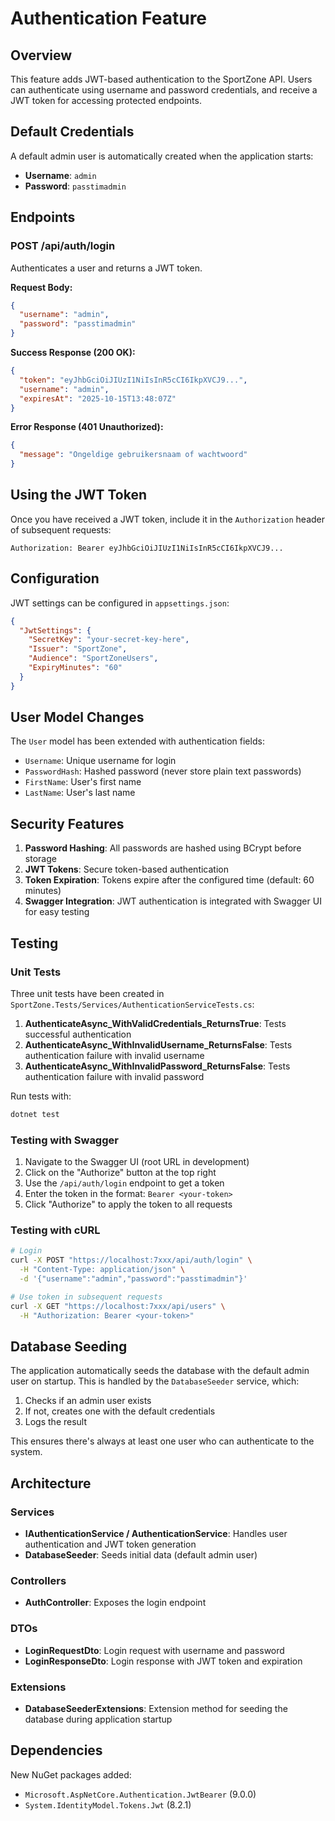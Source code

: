 # Authentication Feature

## Overview

This feature adds JWT-based authentication to the SportZone API. Users can authenticate using username and password credentials, and receive a JWT token for accessing protected endpoints.

## Default Credentials

A default admin user is automatically created when the application starts:

- **Username**: `admin`
- **Password**: `passtimadmin`

## Endpoints

### POST /api/auth/login

Authenticates a user and returns a JWT token.

**Request Body:**
```json
{
  "username": "admin",
  "password": "passtimadmin"
}
```

**Success Response (200 OK):**
```json
{
  "token": "eyJhbGciOiJIUzI1NiIsInR5cCI6IkpXVCJ9...",
  "username": "admin",
  "expiresAt": "2025-10-15T13:48:07Z"
}
```

**Error Response (401 Unauthorized):**
```json
{
  "message": "Ongeldige gebruikersnaam of wachtwoord"
}
```

## Using the JWT Token

Once you have received a JWT token, include it in the `Authorization` header of subsequent requests:

```
Authorization: Bearer eyJhbGciOiJIUzI1NiIsInR5cCI6IkpXVCJ9...
```

## Configuration

JWT settings can be configured in `appsettings.json`:

```json
{
  "JwtSettings": {
    "SecretKey": "your-secret-key-here",
    "Issuer": "SportZone",
    "Audience": "SportZoneUsers",
    "ExpiryMinutes": "60"
  }
}
```

## User Model Changes

The `User` model has been extended with authentication fields:

- `Username`: Unique username for login
- `PasswordHash`: Hashed password (never store plain text passwords)
- `FirstName`: User's first name
- `LastName`: User's last name

## Security Features

1. **Password Hashing**: All passwords are hashed using BCrypt before storage
2. **JWT Tokens**: Secure token-based authentication
3. **Token Expiration**: Tokens expire after the configured time (default: 60 minutes)
4. **Swagger Integration**: JWT authentication is integrated with Swagger UI for easy testing

## Testing

### Unit Tests

Three unit tests have been created in `SportZone.Tests/Services/AuthenticationServiceTests.cs`:

1. **AuthenticateAsync_WithValidCredentials_ReturnsTrue**: Tests successful authentication
2. **AuthenticateAsync_WithInvalidUsername_ReturnsFalse**: Tests authentication failure with invalid username
3. **AuthenticateAsync_WithInvalidPassword_ReturnsFalse**: Tests authentication failure with invalid password

Run tests with:
```bash
dotnet test
```

### Testing with Swagger

1. Navigate to the Swagger UI (root URL in development)
2. Click on the "Authorize" button at the top right
3. Use the `/api/auth/login` endpoint to get a token
4. Enter the token in the format: `Bearer <your-token>`
5. Click "Authorize" to apply the token to all requests

### Testing with cURL

```bash
# Login
curl -X POST "https://localhost:7xxx/api/auth/login" \
  -H "Content-Type: application/json" \
  -d '{"username":"admin","password":"passtimadmin"}'

# Use token in subsequent requests
curl -X GET "https://localhost:7xxx/api/users" \
  -H "Authorization: Bearer <your-token>"
```

## Database Seeding

The application automatically seeds the database with the default admin user on startup. This is handled by the `DatabaseSeeder` service, which:

1. Checks if an admin user exists
2. If not, creates one with the default credentials
3. Logs the result

This ensures there's always at least one user who can authenticate to the system.

## Architecture

### Services

- **IAuthenticationService / AuthenticationService**: Handles user authentication and JWT token generation
- **DatabaseSeeder**: Seeds initial data (default admin user)

### Controllers

- **AuthController**: Exposes the login endpoint

### DTOs

- **LoginRequestDto**: Login request with username and password
- **LoginResponseDto**: Login response with JWT token and expiration

### Extensions

- **DatabaseSeederExtensions**: Extension method for seeding the database during application startup

## Dependencies

New NuGet packages added:

- `Microsoft.AspNetCore.Authentication.JwtBearer` (9.0.0)
- `System.IdentityModel.Tokens.Jwt` (8.2.1)
